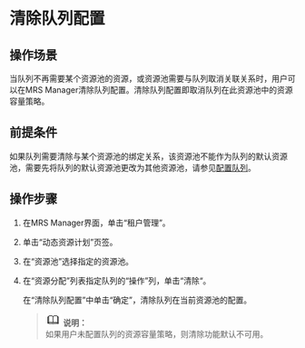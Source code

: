 # 清除队列配置<a name="ZH-CN_TOPIC_0174499477"></a>

## 操作场景<a name="zh-cn_topic_0035271551_section1730587820922"></a>

当队列不再需要某个资源池的资源，或资源池需要与队列取消关联关系时，用户可以在MRS Manager清除队列配置。清除队列配置即取消队列在此资源池中的资源容量策略。

## 前提条件<a name="zh-cn_topic_0035271551_section6339023820857"></a>

如果队列需要清除与某个资源池的绑定关系，该资源池不能作为队列的默认资源池，需要先将队列的默认资源池更改为其他资源池，请参见[配置队列](配置队列-150.md#ZH-CN_TOPIC_0174499475)。

## 操作步骤<a name="zh-cn_topic_0035271551_section798537920847"></a>

1.  在MRS Manager界面，单击“租户管理”。
2.  单击“动态资源计划”页签。
3.  在“资源池”选择指定的资源池。
4.  在“资源分配”列表指定队列的“操作”列，单击“清除“。

    在“清除队列配置”中单击“确定”，清除队列在当前资源池的配置。

    >![](public_sys-resources/icon-note.gif) **说明：**   
    >如果用户未配置队列的资源容量策略，则清除功能默认不可用。  


